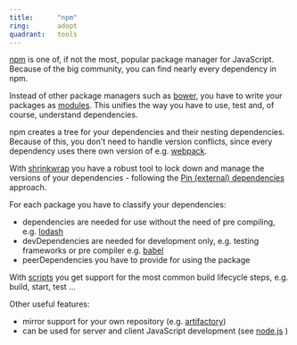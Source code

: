 ```yaml
---
title:      "npm"
ring:       adopt
quadrant:   tools
---
```


[npm](https://www.npmjs.com/) is one of, if not the most, popular package manager for JavaScript. Because of the big community, you can find nearly every dependency in npm.

Instead of other package managers such as [bower](/tools/bower.html), you have to write your packages as [modules](https://en.wikipedia.org/wiki/CommonJS). This unifies the way you have to use, test and, of course, understand dependencies.

npm creates a tree for your dependencies and their nesting dependencies. Because of this, you don't need to handle version conflicts, since every dependency uses there own version of e.g. [webpack](/tools/webpack.html).

With [shrinkwrap](https://docs.npmjs.com/cli/shrinkwrap) you have a robust tool to lock down and manage the versions of your dependencies - following the [Pin (external) dependencies](/methods-and-patterns/pin-external-dependencies.html) approach.

For each package you have to classify your dependencies:

-   dependencies are needed for use without the need of pre compiling, e.g. [lodash](https://lodash.com/)
-   devDependencies are needed for development only, e.g. testing frameworks or pre compiler e.g. [babel](/languages-and-frameworks/babel.html)
-   peerDependencies you have to provide for using the package

With [scripts](https://docs.npmjs.com/misc/scripts) you get support for the most common build lifecycle steps, e.g. build, start, test ...

Other useful features:

-   mirror support for your own repository (e.g. [artifactory](/platforms-and-aoe-services/artifactory.html))
-   can be used for server and client JavaScript development (see [node.js](/languages-and-frameworks/node-js.html) )
